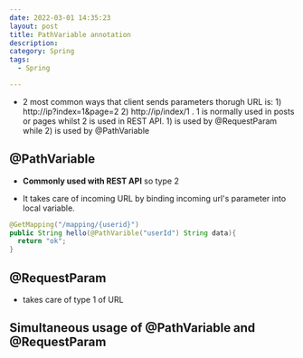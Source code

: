```yaml
---
date: 2022-03-01 14:35:23
layout: post
title: PathVariable annotation
description: 
category: Spring
tags:
  - Spring

---
```


 * 2 most common ways that client sends parameters thorugh URL is: 1) http://ip?index=1&page=2 2) http://ip/index/1 . 1 is normally used in posts or pages whilst 2 is used in REST API. 1) is used by @RequestParam while 2) is used by @PathVariable

## @PathVariable

  * **Commonly used with REST API** so type 2

  * It takes care of incoming URL by binding incoming url's parameter into local variable.

```java
@GetMapping("/mapping/{userid}")
public String hello(@PathVarible("userId") String data){
  return "ok";
}
```

## @RequestParam
* takes care of type 1 of URL

## Simultaneous usage of @PathVariable and @RequestParam








